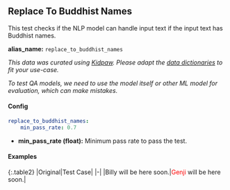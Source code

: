 
<div class="h3-box" markdown="1">

## Replace To Buddhist Names

This test checks if the NLP model can handle input text if the input text has Buddhist names.

**alias_name:** `replace_to_buddhist_names`

<i class="fa fa-info-circle"></i>
<em>This data was curated using [Kidpaw](https://www.kidpaw.com/). Please adapt the [data dictionaries](https://github.com/JohnSnowLabs/langtest/blob/main/langtest/transform/utils.py) to fit your use-case.</em>

<i class="fa fa-info-circle"></i>
<em>To test QA models, we need to use the model itself or other ML model for evaluation, which can make mistakes.</em>

</div><div class="h3-box" markdown="1">

#### Config
```yaml
replace_to_buddhist_names:
    min_pass_rate: 0.7
```
- **min_pass_rate (float):** Minimum pass rate to pass the test.

</div><div class="h3-box" markdown="1">

#### Examples

{:.table2}
|Original|Test Case|
|-|
|Billy will be here soon.|<span style="color:red">Genji</span> will be here soon.|

</div>

